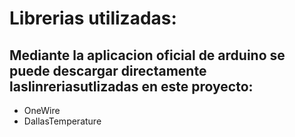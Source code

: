 # Librerias utilizadas:

## Mediante la aplicacion oficial de arduino se puede descargar directamente laslinreriasutlizadas en este proyecto:
* OneWire
* DallasTemperature
